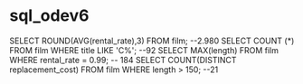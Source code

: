 # sql_odev6
SELECT ROUND(AVG(rental_rate),3) FROM film; --2.980
SELECT COUNT (*) FROM film WHERE title LIKE 'C%'; --92
SELECT MAX(length) FROM film WHERE rental_rate = 0.99; -- 184
SELECT COUNT(DISTINCT replacement_cost) FROM film WHERE length > 150; --21
